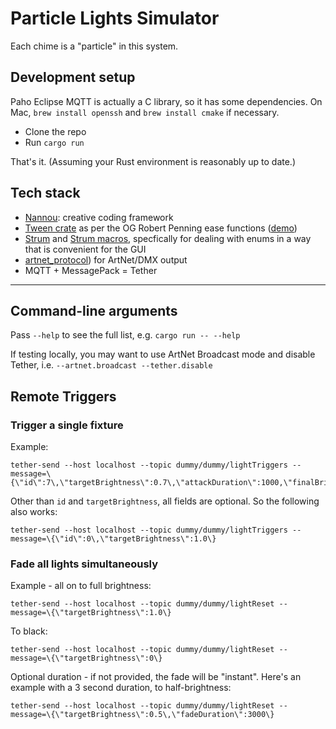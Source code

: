 # Particle Lights Simulator

Each chime is a "particle" in this system.

## Development setup
Paho Eclipse MQTT is actually a C library, so it has some dependencies. On Mac, `brew install openssh` and `brew install cmake` if necessary.

- Clone the repo
- Run `cargo run`

That's it. (Assuming your Rust environment is reasonably up to date.)

## Tech stack
- [Nannou](https://nannou.cc/): creative coding framework
- [Tween crate](https://docs.rs/tween/2.0.0/tween/index.html) as per the OG Robert Penning ease functions ([demo](https://easings.net/#))
- [Strum](https://crates.io/crates/strum) and [Strum macros](https://crates.io/crates/strum_macros), specfically for dealing with enums in a way that is convenient for the GUI
- [artnet_protocol](https://docs.rs/artnet_protocol/0.4.1/artnet_protocol/index.html)) for ArtNet/DMX output
- MQTT + MessagePack = Tether

___
## Command-line arguments
Pass `--help` to see the full list, e.g. `cargo run -- --help`

If testing locally, you may want to use ArtNet Broadcast mode and disable Tether, i.e.
`--artnet.broadcast --tether.disable`

## Remote Triggers
### Trigger a single fixture

Example:
```
tether-send --host localhost --topic dummy/dummy/lightTriggers --message=\{\"id\":7\,\"targetBrightness\":0.7\,\"attackDuration\":1000,\"finalBrightness\":0.2,\"transmissionRange\":0\}
```
Other than `id` and `targetBrightness`, all fields are optional. So the following also works:
```
tether-send --host localhost --topic dummy/dummy/lightTriggers --message=\{\"id\":0\,\"targetBrightness\":1.0\}
```

### Fade all lights simultaneously
Example - all on to full brightness:
```
tether-send --host localhost --topic dummy/dummy/lightReset --message=\{\"targetBrightness\":1.0\}
```

To black:
```
tether-send --host localhost --topic dummy/dummy/lightReset --message=\{\"targetBrightness\":0\}
```

Optional duration - if not provided, the fade will be "instant". Here's an example with a 3 second duration, to half-brightness:
```
tether-send --host localhost --topic dummy/dummy/lightReset --message=\{\"targetBrightness\":0.5\,\"fadeDuration\":3000\}
```
